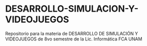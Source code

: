 # DESARROLLO-SIMULACION-Y-VIDEOJUEGOS
Repositorio para la materia de DESARROLLO DE SIMULACIÓN Y VIDEOJUEGOS de 8vo semestre de la Lic. Informática FCA UNAM
